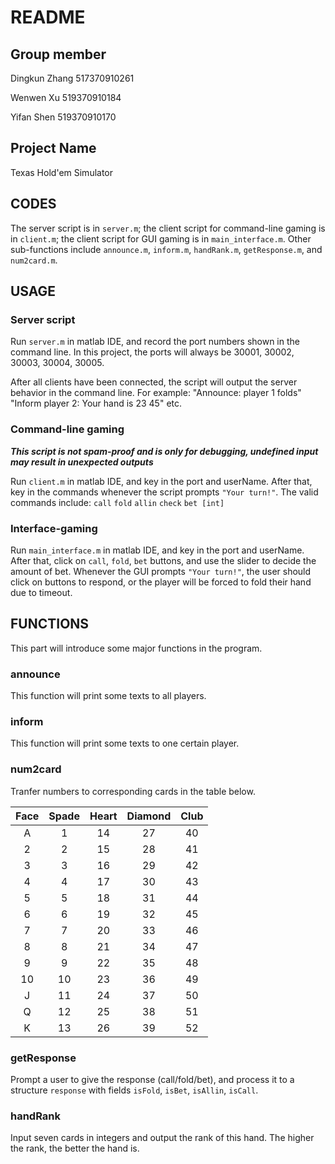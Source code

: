 # README #

## Group member ##

Dingkun Zhang 517370910261

Wenwen Xu 519370910184

Yifan Shen 519370910170

## Project Name ##

Texas Hold'em Simulator

## CODES ##

The server script is in ``server.m``; the client script for command-line gaming is in ``client.m``; the client script for GUI gaming is in ``main_interface.m``. Other sub-functions include ``announce.m``, ``inform.m``, ``handRank.m``, ``getResponse.m``, and ``num2card.m``.

## USAGE ##

### Server script ###

Run ``server.m`` in matlab IDE, and record the port numbers shown in the command line. In this project, the ports will always be 30001, 30002, 30003, 30004, 30005.

After all clients have been connected, the script will output the server behavior in the command line. For example:
"Announce: player 1 folds"
"Inform player 2: Your hand is 23 45"
etc.

### Command-line gaming ###

***This script is not spam-proof and is only for debugging, undefined input may result in unexpected outputs***

Run ``client.m`` in matlab IDE, and key in the port and userName. After that, key in the commands whenever the script prompts ``"Your turn!"``. The valid commands include:
``call``
``fold``
``allin``
``check``
``bet [int]``

### Interface-gaming ###

Run ``main_interface.m`` in matlab IDE, and key in the port and userName. After that, click on ``call``, ``fold``, ``bet`` buttons, and use the slider to decide the amount of bet. Whenever the GUI prompts ``"Your turn!"``, the user should click on buttons to respond, or the player will be forced to fold their hand due to timeout.

## FUNCTIONS ##

This part will introduce some major functions in the program.

### announce ###

This function will print some texts to all players.

### inform ###

This function will print some texts to one certain player.

### num2card ###

Tranfer numbers to corresponding cards in the table below.

| Face | Spade  | Heart  | Diamond | Club |
|:---: | :-----:| :----: | :-----: | :---:|
| A    | 1 | 14 | 27 | 40 |
| 2    | 2 | 15 | 28 | 41 |
| 3    | 3 | 16 | 29 | 42 |
| 4    | 4 | 17 | 30 | 43 |
| 5    | 5 | 18 | 31 | 44 |
| 6    | 6 | 19 | 32 | 45 |
| 7    | 7 | 20 | 33 | 46 |
| 8    | 8 | 21 | 34 | 47 |
| 9    | 9 | 22 | 35 | 48 |
| 10   | 10| 23 | 36 | 49 |
| J    | 11| 24 | 37 | 50 |
| Q    | 12| 25 | 38 | 51 |
| K    | 13| 26 | 39 | 52 |

### getResponse ###

Prompt a user to give the response (call/fold/bet), and process it to a structure ``response`` with fields ``isFold``, ``isBet``, ``isAllin``, ``isCall``.

### handRank ###

Input seven cards in integers and output the rank of this hand. The higher the rank, the better the hand is.
